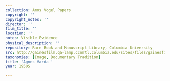 ```yaml
---
collection: Amos Vogel Papers
copyright: ''
copyright_notes: ''
director: ''
film_title: ''
location: ''
notes: Visible Evidence
physical_description: ''
repository: Rare Book and Manuscript Library, Columbia University
src: http://gainesfilm.qa-lamp.ccnmtl.columbia.edu/sites/files/gainesfilm/images/110094061.jpg
taxonomies: [Image, Documentary Tradition]
title: 'Agnes Varda '
year: 1950S

---
```


